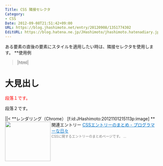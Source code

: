 ```yaml
---
Title: CSS 隣接セレクタ
Category:
- CSS
Date: 2012-09-08T21:51:42+09:00
URL: https://blog.jhashimoto.net/entry/20120908/1351774302
EditURL: https://blog.hatena.ne.jp/JHashimoto/jhashimoto.hatenadiary.jp/atom/entry/12921228815717255797
---
```


ある要素の直後の要素にスタイルを適用したい時は、隣接セレクタを使用します。
**使用例
>|html|
<!DOCTYPE html>
<html lang="ja">
<head>
<title>Hello! CSS</title>
<meta charset="UTF-8">
<style>
/* h1要素の直後のp要素 */
h1 + p {
    color:  red;
}
</style>
</head>
<body>
<h1>大見出し</h1>
<p>段落１です。</p>
<p>段落２です。</p>
</body>
</html>
||<
**レンダリング（Chrome）
[f:id:JHashimoto:20121101215113p:image]
**関連エントリー
<a href="http://d.hatena.ne.jp/JHashimoto/20121023/1350990421" target="_blank" rel="nofollow"><img class="alignleft" align="left" border="0" src="http://capture.heartrails.com/150x130/shadow?http://d.hatena.ne.jp/JHashimoto/20121023/1350990421" alt="" width="150" height="130" /></a><a style="color:#0070C5;" href="http://d.hatena.ne.jp/JHashimoto/20121023/1350990421" target="_blank" rel="nofollow">CSSエントリーのまとめ - プログラマーな日々</a><a href="http://b.hatena.ne.jp/entry/http://d.hatena.ne.jp/JHashimoto/20121023/1350990421" target="_blank"><img border="0" src="http://b.hatena.ne.jp/entry/image/http://d.hatena.ne.jp/JHashimoto/20121023/1350990421" alt="" /></a><br><span style="color: #808080;font-size: 80%;">CSSに関するエントリーのまとめページです。 ...</span><br style="clear:both;" />
